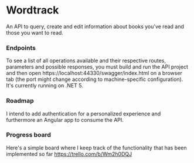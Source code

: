 # Wordtrack
An API to query, create and edit information about books you've read and those you want to read.

### Endpoints
To see a list of all operations available and their respective routes, parameters and possible responses, you must build and run the API project and then open https://localhost:44330/swagger/index.html on a browser tab (the port might change according to machine-specific configuration).
It's currently running on .NET 5.

### Roadmap
I intend to add authentication for a personalized experience and furthermore an Angular app to consume the API.

### Progress board
Here's a simple board where I keep track of the functionality that has been implemented so far
https://trello.com/b/Wm2h0DQJ


